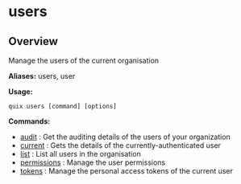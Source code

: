 # users

## Overview

Manage the users of the current organisation

**Aliases:** users, user

**Usage:**

```
quix users [command] [options]
```

**Commands:**

- [audit](audit.md) : Get the auditing details of the users of your organization
- [current](current.md) : Gets the details of the currently-authenticated user
- [list](list.md) : List all users in the organisation
- [permissions](permissions\index.md) : Manage the user permissions
- [tokens](tokens\index.md) : Manage the personal access tokens of the current user

